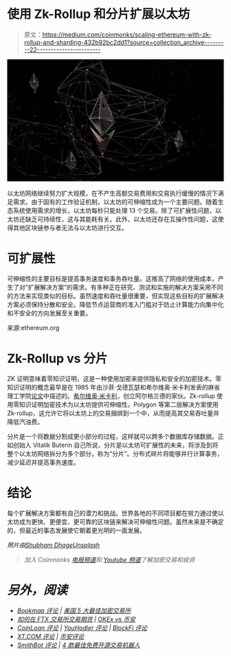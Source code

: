 # 使用 Zk-Rollup 和分片扩展以太坊

> 原文：<https://medium.com/coinmonks/scaling-ethereum-with-zk-rollup-and-sharding-432b92bc2dd1?source=collection_archive---------22----------------------->

![](img/da686e0e4f37ef306cb801236b6ec213.png)

以太坊网络继续努力扩大规模，在不产生高额交易费用和交易执行缓慢的情况下满足需求。由于固有的工作验证机制，以太坊的可伸缩性成为一个主要问题。随着生态系统使用需求的增长，以太坊每秒只能处理 13 个交易。除了可扩展性问题，以太坊还缺乏可持续性，这与其能耗有关。此外，以太坊还存在互操作性问题，这使得其他区块链参与者无法与以太坊进行交互。

# 可扩展性

可伸缩性的主要目标是提高事务速度和事务吞吐量。这推高了网络的使用成本，产生了对“扩展解决方案”的需求。有多种正在研究、测试和实施的解决方案采用不同的方法来实现类似的目标。虽然速度和吞吐量很重要，但实现这些目标的扩展解决方案必须保持分散和安全。降低节点运营商的准入门槛对于防止计算能力向集中化和不安全的方向发展至关重要。

来源:ethereum.org

# Zk-Rollup vs 分片

ZK 证明意味着零知识证明，这是一种使用加密来提供隐私和安全的加密技术。零知识证明的概念最早是在 1985 年由沙菲·戈德瓦瑟和希尔维奥·米卡利发表的麻省理工学院[论文](https://groups.csail.mit.edu/cis/pubs/shafi/1985-stoc.pdf)中描述的。[希尔维奥·米卡利](https://en.wikipedia.org/wiki/Silvio_Micali)，创立阿尔格兰德的家伙。Zk-rollup 使用零知识证明加密技术为以太坊提供可伸缩性。Polygon 等第二层解决方案使用 Zk-rollup，这允许它将以太坊上的交易捆绑到一个中，从而提高其交易吞吐量并降低汽油费。

分片是一个将数据分割成更小部分的过程，这样就可以跨多个数据库存储数据。正如创始人 Vitalik Buterin 自己所说，分片是以太坊可扩展性的未来，将涉及到将整个以太坊网络拆分为多个部分，称为“分片”。分布式碎片将能够并行计算事务，减少延迟并提高事务速度。

# 结论

每个扩展解决方案都有自己的潜力和挑战。世界各地的不同项目都在努力通过使以太坊成为更快、更便宜、更可靠的区块链来解决可伸缩性问题。虽然未来是不确定的，但最近的事态发展使它朝着更光明的一面发展。

*照片由*[*Shubham Dhage*](https://unsplash.com/@theshubhamdhage?utm_source=unsplash&utm_medium=referral&utm_content=creditCopyText)*[*Unsplash*](https://unsplash.com/s/photos/ethereum?utm_source=unsplash&utm_medium=referral&utm_content=creditCopyText)*

> *加入 Coinmonks [电报频道](https://t.me/coincodecap)和 [Youtube 频道](https://www.youtube.com/c/coinmonks/videos)了解加密交易和投资*

# *另外，阅读*

*   *[Bookmap 评论](https://coincodecap.com/bookmap-review-2021-best-trading-software) | [美国 5 大最佳加密交易所](https://coincodecap.com/crypto-exchange-usa)*
*   *[如何在 FTX 交易所交易期货](https://coincodecap.com/ftx-futures-trading) | [OKEx vs 币安](https://coincodecap.com/okex-vs-binance)*
*   *[CoinLoan 评论](https://coincodecap.com/coinloan-review) | [YouHodler 评论](/coinmonks/youhodler-4-easy-ways-to-make-money-98969b9689f2) | [BlockFi 评论](https://coincodecap.com/blockfi-review)*
*   *[XT.COM 评论](https://coincodecap.com/profittradingapp-for-binance) | [币安评论](https://coincodecap.com/xt-com-review)*
*   *[SmithBot 评论](https://coincodecap.com/smithbot-review) | [4 款最佳免费开源交易机器人](https://coincodecap.com/free-open-source-trading-bots)*